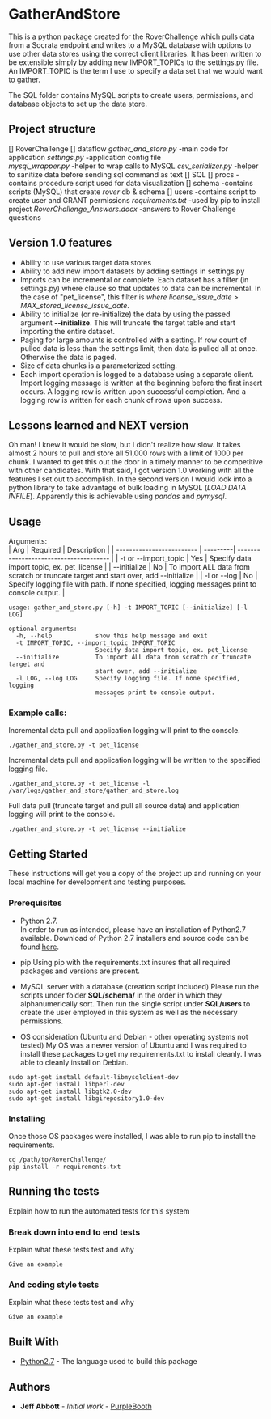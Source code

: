 

# GatherAndStore

This is a python package created for the RoverChallenge which pulls data from a Socrata endpoint and writes to a MySQL database with options to use other data stores using the correct client libraries.  It has been written to be extensible simply by adding new IMPORT_TOPICs to the settings.py file.  An IMPORT_TOPIC is the term I use to specify a data set that we would want to gather.  

The SQL folder contains MySQL scripts to create users, permissions, and database objects to set up the data store.


## Project structure

[] RoverChallenge
  [] dataflow
      *gather_and_store.py* -main code for application
      *settings.py*         -application config file  
      *mysql_wrapper.py*    -helper to wrap calls to MySQL
      *csv_serializer.py*   -helper to sanitize data before sending sql command as text
  [] SQL
    [] procs  -contains procedure script used for data visualization
    [] schema -contains scripts (MySQL) that create *rover* db & schema
    [] users  -contains script to create user and GRANT permissions
  *requirements.txt*            -used by pip to install project
  *RoverChallenge_Answers.docx* -answers to Rover Challenge questions


## Version 1.0 features
- Ability to use various target data stores
- Ability to add new import datasets by adding settings in settings.py
- Imports can be incremental or complete.  Each dataset has a filter (in settings.py) where clause so that updates to data can be incremental.  In the case of "pet_license", this filter is *where license_issue_date > MAX_stored_license_issue_date*.
- Ability to initialize (or re-initialize) the data by using the passed argument **--initialize**.  This will truncate the target table and start importing the entire dataset.
- Paging for large amounts is controlled with a setting. If row count of pulled data is less than the settings limit, then data is pulled all at once. Otherwise the data is paged.
- Size of data chunks is a parameterized setting.
- Each import operation is logged to a database using a separate client. Import logging message is written at the beginning before the first insert occurs.  A logging row is written upon successful completion.  And a logging row is written for each chunk of rows upon success.


## Lessons learned and NEXT version

Oh man!  I knew it would be slow, but I didn't realize how slow.  It takes almost 2 hours to pull and store all 51,000 rows with a limit of 1000 per chunk.  I wanted to get this out the door in a timely manner to be competitive with other candidates.  With that said, I got version 1.0 working with all the features I set out to accomplish.  In the second version I would look into a python library to take advantage of bulk loading in MySQL (*LOAD DATA INFILE*).  Apparently this is achievable using *pandas* and *pymysql*.


## Usage

Arguments:  
| Arg                       | Required | Description                            |
| ------------------------- | ---------| -------------------------------------- |
| -t  or --import_topic     | Yes      | Specify data import topic, ex. pet_license        |
| --initialize              | No       | To import ALL data from scratch or truncate target and start over, add --initialize |
| -l or --log               | No       | Specify logging file with path. If none specified, logging messages print to console output. |

```
usage: gather_and_store.py [-h] -t IMPORT_TOPIC [--initialize] [-l LOG]

optional arguments:
  -h, --help            show this help message and exit
  -t IMPORT_TOPIC, --import_topic IMPORT_TOPIC
                        Specify data import topic, ex. pet_license
  --initialize          To import ALL data from scratch or truncate target and
                        start over, add --initialize
  -l LOG, --log LOG     Specify logging file. If none specified, logging
                        messages print to console output.
```

### Example calls:
Incremental data pull and application logging will print to the console.
```
./gather_and_store.py -t pet_license
```

Incremental data pull and application logging will be written to the specified logging file.
```
./gather_and_store.py -t pet_license -l /var/logs/gather_and_store/gather_and_store.log
```

Full data pull (truncate target and pull all source data) and application logging will print to the console.
```
./gather_and_store.py -t pet_license --initialize
```


## Getting Started

These instructions will get you a copy of the project up and running on your local machine for development and testing purposes.


### Prerequisites

* Python 2.7.  
In order to run as intended, please have an installation of Python2.7 available.  Download of Python 2.7 installers and source code can be found [here](https://www.python.org/download/releases/2.7/).

* pip
Using pip with the requirements.txt insures that all required packages and versions are present.

* MySQL server with a database (creation script included)
Please run the scripts under folder **SQL/schema/** in the order in which they alphanumerically sort.  Then run the single script under **SQL/users** to create the user employed in this system as well as the necessary permissions.

* OS consideration (Ubuntu and Debian - other operating systems not tested)
My OS was a newer version of Ubuntu and I was required to install these packages to get my requirements.txt to install cleanly.  I was able to cleanly install on Debian.
```
sudo apt-get install default-libmysqlclient-dev
sudo apt-get install libperl-dev
sudo apt-get install libgtk2.0-dev
sudo apt-get install libgirepository1.0-dev
```


### Installing

Once those OS packages were installed, I was able to run pip to install the requirements.
```
cd /path/to/RoverChallenge/
pip install -r requirements.txt
```


## Running the tests

Explain how to run the automated tests for this system

### Break down into end to end tests

Explain what these tests test and why

```
Give an example
```

### And coding style tests

Explain what these tests test and why

```
Give an example
```


## Built With

* [Python2.7](https://docs.python.org/2/) - The language used to build this package


## Authors

* **Jeff Abbott** - *Initial work* - [PurpleBooth](https://github.com/PurpleBooth)
